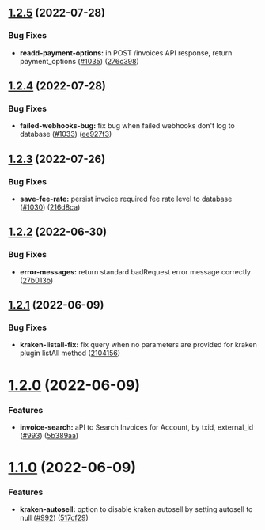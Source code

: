 ## [1.2.5](https://github.com/anypay/anypay/compare/v1.2.4...v1.2.5) (2022-07-28)


### Bug Fixes

* **readd-payment-options:** in POST /invoices API response, return payment_options ([#1035](https://github.com/anypay/anypay/issues/1035)) ([276c398](https://github.com/anypay/anypay/commit/276c3980a3637afe307080678e70be403a8777a7))

## [1.2.4](https://github.com/anypay/anypay/compare/v1.2.3...v1.2.4) (2022-07-28)


### Bug Fixes

* **failed-webhooks-bug:** fix bug when failed webhooks don't log to database ([#1033](https://github.com/anypay/anypay/issues/1033)) ([ee927f3](https://github.com/anypay/anypay/commit/ee927f3c9c30dce78f29d60f4c97263189cfd122))

## [1.2.3](https://github.com/anypay/anypay/compare/v1.2.2...v1.2.3) (2022-07-26)


### Bug Fixes

* **save-fee-rate:** persist invoice required fee rate level to database ([#1030](https://github.com/anypay/anypay/issues/1030)) ([216d8ca](https://github.com/anypay/anypay/commit/216d8ca1ac1b1a494f7678ef9234a773aa3c64b4))

## [1.2.2](https://github.com/anypay/anypay/compare/v1.2.1...v1.2.2) (2022-06-30)


### Bug Fixes

* **error-messages:** return standard badRequest error message correctly ([27b013b](https://github.com/anypay/anypay/commit/27b013b66547711195ee2e15cffb7e66609d6470))

## [1.2.1](https://github.com/anypay/anypay/compare/v1.2.0...v1.2.1) (2022-06-09)


### Bug Fixes

* **kraken-listall-fix:** fix query when no parameters are provided for kraken plugin listAll method ([2104156](https://github.com/anypay/anypay/commit/2104156555e6a358161313d1a3117fc272debb36))

# [1.2.0](https://github.com/anypay/anypay/compare/v1.1.0...v1.2.0) (2022-06-09)


### Features

* **invoice-search:** aPI to Search Invoices for Account, by txid, external_id ([#993](https://github.com/anypay/anypay/issues/993)) ([5b389aa](https://github.com/anypay/anypay/commit/5b389aaa489ecd92d7cf5932249f07345938aa6b))

# [1.1.0](https://github.com/anypay/anypay/compare/v1.0.0...v1.1.0) (2022-06-09)


### Features

* **kraken-autosell:** option to disable kraken autosell by setting autosell to null ([#992](https://github.com/anypay/anypay/issues/992)) ([517cf29](https://github.com/anypay/anypay/commit/517cf29ae1738ee726ba9b69b8c81929919fb25b))
